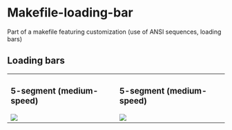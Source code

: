 # Makefile-loading-bar
Part of a makefile featuring customization (use of ANSI sequences, loading bars)

## Loading bars
<table>
  <tr>
    <td>
      <h3>5-segment (medium-speed)</h3>
      <img src="https://github.com/Mattei-Giovanni/Makefile-custom/blob/main/Loading-bars/5-seg-med/5-seg-med.gif">
    </td>
    <td>
      <h3>5-segment (medium-speed)</h3>
      <img src="https://github.com/Mattei-Giovanni/Makefile-custom/blob/main/Loading-bars/5-seg-med/5-seg-med.gif">
    </td>
  </tr>
</table>
